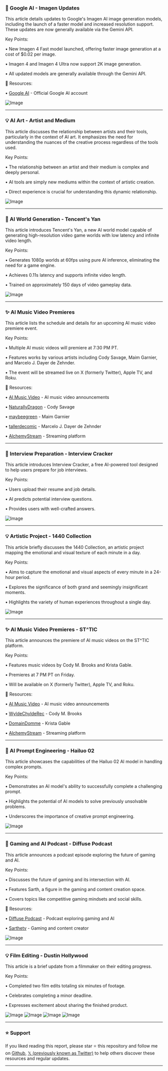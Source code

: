 ### 🚀 Google AI - Imagen Updates

This article details updates to Google's Imagen AI image generation models, including the launch of a faster model and increased resolution support.  These updates are now generally available via the Gemini API.

Key Points:

• New Imagen 4 Fast model launched, offering faster image generation at a cost of $0.02 per image.


• Imagen 4 and Imagen 4 Ultra now support 2K image generation.


• All updated models are generally available through the Gemini API.


🔗 Resources:

• [Google AI](https://x.com/GoogleAI) - Official Google AI account


![Image](https://pbs.twimg.com/amplify_video_thumb/1956507967630548992/img/3u2aL53392Ej6JdO.jpg)


---
### 💡 AI Art - Artist and Medium

This article discusses the relationship between artists and their tools, particularly in the context of AI art.  It emphasizes the need for understanding the nuances of the creative process regardless of the tools used.

Key Points:

• The relationship between an artist and their medium is complex and deeply personal.


• AI tools are simply new mediums within the context of artistic creation.


•  Direct experience is crucial for understanding this dynamic relationship.


![Image](https://pbs.twimg.com/amplify_video_thumb/1956507967630548992/img/3u2aL53392Ej6JdO.jpg)


---
### 🤖 AI World Generation - Tencent's Yan

This article introduces Tencent's Yan, a new AI world model capable of generating high-resolution video game worlds with low latency and infinite video length.

Key Points:

• Generates 1080p worlds at 60fps using pure AI inference, eliminating the need for a game engine.


• Achieves 0.11s latency and supports infinite video length.


• Trained on approximately 150 days of video gameplay data.


![Image](https://pbs.twimg.com/media/GyW0pz7a4AI4EDB?format=jpg&name=small)


---
### ✨ AI Music Video Premieres

This article lists the schedule and details for an upcoming AI music video premiere event.

Key Points:

• Multiple AI music videos will premiere at 7:30 PM PT.


• Features works by various artists including Cody Savage, Maim Garnier, and Marcelo J. Dayer de Zehnder.


• The event will be streamed live on X (formerly Twitter), Apple TV, and Roku.


🔗 Resources:

• [AI Music Video](https://x.com/aimusicvideo) -  AI music video announcements


• [NaturallyDragon](https://x.com/NaturallyDragon) -  Cody Savage


• [maybeegreen](https://x.com/maybeegreen) - Maim Garnier


• [tallerdecomic](https://x.com/tallerdecomic) - Marcelo J. Dayer de Zehnder


• [AlchemyStream](https://x.com/AlchemyStream) - Streaming platform


---
### 🚀 Interview Preparation - Interview Cracker

This article introduces Interview Cracker, a free AI-powered tool designed to help users prepare for job interviews.

Key Points:

• Users upload their resume and job details.


• AI predicts potential interview questions.


•  Provides users with well-crafted answers.



![Image](https://pbs.twimg.com/amplify_video_thumb/1952714152310452224/img/PO_RyDM4l6E632Te.jpg)


---
### 💡 Artistic Project - 1440 Collection

This article briefly discusses the 1440 Collection, an artistic project mapping the emotional and visual texture of each minute in a day.

Key Points:

• Aims to capture the emotional and visual aspects of every minute in a 24-hour period.


• Explores the significance of both grand and seemingly insignificant moments.


•  Highlights the variety of human experiences throughout a single day.


![Image](https://pbs.twimg.com/media/GycN_kWboAAdxdU?format=jpg&name=small)


---
### ✨ AI Music Video Premieres - ST^TIC

This article announces the premiere of AI music videos on the ST^TIC platform.

Key Points:

•  Features music videos by Cody M. Brooks and Krista Gable.


•  Premieres at 7 PM PT on Friday.


•  Will be available on X (formerly Twitter), Apple TV, and Roku.


🔗 Resources:

• [AI Music Video](https://x.com/aimusicvideo) - AI music video announcements


• [WyldeChyldeRec](https://x.com/WyldeChyldeRec) - Cody M. Brooks


• [DomainDomme](https://x.com/DomainDomme) - Krista Gable


• [AlchemyStream](https://x.com/AlchemyStream) - Streaming platform


---
### 🤖 AI Prompt Engineering - Hailuo 02

This article showcases the capabilities of the Hailuo 02 AI model in handling complex prompts.

Key Points:

• Demonstrates an AI model's ability to successfully complete a challenging prompt.


• Highlights the potential of AI models to solve previously unsolvable problems.


• Underscores the importance of creative prompt engineering.


![Image](https://pbs.twimg.com/amplify_video_thumb/1956391327387860992/img/nijOfKCZdZ2p_ZGS.jpg)


---
### 🚀 Gaming and AI Podcast - Diffuse Podcast

This article announces a podcast episode exploring the future of gaming and AI.

Key Points:

• Discusses the future of gaming and its intersection with AI.


• Features Sarth, a figure in the gaming and content creation space.


•  Covers topics like competitive gaming mindsets and social skills.


🔗 Resources:

• [Diffuse Podcast](https://x.com/diffusepodcast) - Podcast exploring gaming and AI


• [Sarthetv](https://x.com/Sarthetv) - Gaming and content creator


![Image](https://pbs.twimg.com/amplify_video_thumb/1956537426350145536/img/dZ4Obd2REo3CY5nY.jpg)


---
### 💡 Film Editing - Dustin Hollywood

This article is a brief update from a filmmaker on their editing progress.

Key Points:

• Completed two film edits totaling six minutes of footage.


• Celebrates completing a minor deadline.


•  Expresses excitement about sharing the finished product.


![Image](https://pbs.twimg.com/media/GyXcj8EWwAoh7Ix?format=jpg&name=360x360)
![Image](https://pbs.twimg.com/media/GyXcj8HWsAE67XA?format=jpg&name=360x360)
![Image](https://pbs.twimg.com/media/GyXcj8CW8AUluOZ?format=jpg&name=360x360)
![Image](https://pbs.twimg.com/media/GyXcj8BWMAAU9hM?format=jpg&name=360x360)


---

### ⭐️ Support

If you liked reading this report, please star ⭐️ this repository and follow me on [Github](https://github.com/Drix10), [𝕏 (previously known as Twitter)](https://x.com/DRIX_10_) to help others discover these resources and regular updates.

---